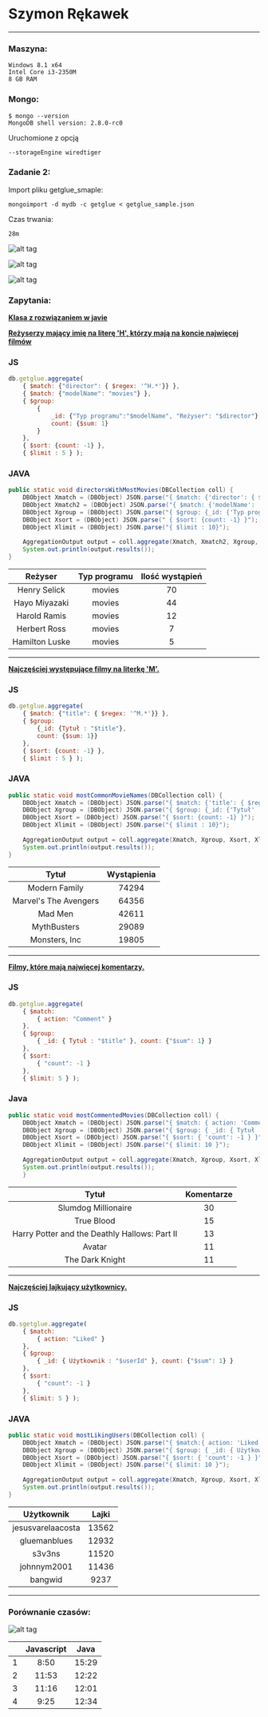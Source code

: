 # Szymon Rękawek
----
### Maszyna:
```
Windows 8.1 x64
Intel Core i3-2350M 
8 GB RAM
```

### Mongo:
```
$ mongo --version
MongoDB shell version: 2.8.0-rc0
```
Uruchomione z opcją
```
--storageEngine wiredtiger
```
### Zadanie 2:

Import pliku getglue_smaple:
```
mongoimport -d mydb -c getglue < getglue_sample.json
```

Czas trwania:
```
28m
```
![alt tag](https://github.com/waveq/nosqlUG/blob/master/screens/2HDD.jpg)

![alt tag](https://github.com/waveq/nosqlUG/blob/master/screens/2CPU.jpg)

![alt tag](https://github.com/waveq/nosqlUG/blob/master/screens/2RAM.jpg)

### Zapytania:

**[Klasa z rozwiązaniem w javie](/scripts/2.java)**

**[Reżyserzy mający imię na literę 'H', którzy mają na koncie najwięcej filmów](/scripts/s1.js)**


### JS
```js
db.getglue.aggregate( 
 	{ $match: {"director": { $regex: '^H.*'}} },
	{ $match: {"modelName": "movies"} },
    { $group: 
    	{
    		_id: {"Typ programu":"$modelName", "Reżyser": "$director"}, 
    		count: {$sum: 1}
    	}
    },
    { $sort: {count: -1} },
    { $limit : 5 } );
```

### JAVA

```java
public static void directorsWithMostMovies(DBCollection coll) {
	DBObject Xmatch = (DBObject) JSON.parse("{ $match: {'director': { $regex: '^H.*'}} }");
	DBObject Xmatch2 = (DBObject) JSON.parse("{ $match: {'modelName': 'movies'} }");
	DBObject Xgroup = (DBObject) JSON.parse("{ $group: {_id: {'Typ programu':'$modelName', 'Reżyser': '$director'}, count: {$sum: 1}}");
	DBObject Xsort = (DBObject) JSON.parse(" { $sort: {count: -1} }");
	DBObject Xlimit = (DBObject) JSON.parse("{ $limit : 10}");
		
	AggregationOutput output = coll.aggregate(Xmatch, Xmatch2, Xgroup, Xsort, Xlimit);
	System.out.println(output.results());
}
```
|     Reżyser    | Typ programu | Ilość wystąpień |
|:--------------:|:------------:|:---------------:|
|  Henry Selick  |    movies    |        70       |
|  Hayo Miyazaki |    movies    |        44       |
|  Harold Ramis  |    movies    |        12       |
|  Herbert Ross  |    movies    |        7        |
| Hamilton Luske |    movies    |        5        |

---

**[Najczęściej występujące filmy na literkę 'M'.](/scripts/s2.js)**

### JS

```js
db.getglue.aggregate(
    { $match: {"title": { $regex: '^M.*'}} },
    { $group: 
        {_id: {Tytuł : "$title"}, 
        count: {$sum: 1}} 
    },
    { $sort: {count: -1} },
    { $limit : 5 } );
```

### JAVA

```java
public static void mostCommonMovieNames(DBCollection coll) {
	DBObject Xmatch = (DBObject) JSON.parse("{ $match: {'title': { $regex: '^M.*'}} }");
	DBObject Xgroup = (DBObject) JSON.parse("{ $group: {_id: {'Tytuł' : '$title'}, count: {$sum: 1}} }");
	DBObject Xsort = (DBObject) JSON.parse("{ $sort: {count: -1} }");
	DBObject Xlimit = (DBObject) JSON.parse("{ $limit : 10}");
		
	AggregationOutput output = coll.aggregate(Xmatch, Xgroup, Xsort, Xlimit);
	System.out.println(output.results());
} 
```
|         Tytuł         |  Wystąpienia |
|:---------------------:|:------------:|
|     Modern Family     |     74294    |
| Marvel's The Avengers |     64356    |
|        Mad Men        |     42611    |
|      MythBusters      |     29089    |
|     Monsters, Inc     |     19805    |

---

**[Filmy, które mają najwięcej komentarzy.](/scripts/s3.js)**

### JS

```js
db.getglue.aggregate( 
	{ $match: 
		{ action: "Comment" }
	},
	{ $group: 
		{ _id: { Tytuł : "$title" }, count: {"$sum": 1} } 
	}, 
	{ $sort: 
		{ "count": -1 } 
	}, 
	{ $limit: 5 } );
```

### Java

```java
public static void mostCommentedMovies(DBCollection coll) {
	DBObject Xmatch = (DBObject) JSON.parse("{ $match: { action: 'Comment' }}");
	DBObject Xgroup = (DBObject) JSON.parse("{ $group: { _id: { Tytuł : '$title' }, 'count': {'$sum': 1} } }");
	DBObject Xsort = (DBObject) JSON.parse("{ $sort: { 'count': -1 } }");
	DBObject Xlimit = (DBObject) JSON.parse("{ $limit: 10 }");
		
	AggregationOutput output = coll.aggregate(Xmatch, Xgroup, Xsort, Xlimit);
	System.out.println(output.results());
	}
```
|                     Tytuł                     | Komentarze |
|:---------------------------------------------:|:----------:|
|              Slumdog Millionaire              |     30     |
|                   True Blood                  |     15     |
| Harry Potter and the Deathly Hallows: Part II |     13     |
|                     Avatar                    |     11     |
|                The Dark Knight                |     11     |

---

**[Najczęściej lajkujący użytkownicy.](/scripts/s4.js)**

### JS

```js
db.sgetglue.aggregate( 
	{ $match: 
		{ action: "Liked" }
	},
	{ $group: 
		{ _id: { Użytkownik : "$userId" }, count: {"$sum": 1} } 
	}, 
	{ $sort: 
		{ "count": -1 } 
	}, 
	{ $limit: 5 } );
```

### JAVA

```java
public static void mostLikingUsers(DBCollection coll) {
	DBObject Xmatch = (DBObject) JSON.parse("{ $match:{ action: 'Liked' }}");
	DBObject Xgroup = (DBObject) JSON.parse("{ $group: { _id: { Użytkownik : '$userId' }, 'count': {'$sum': 1} } }");
	DBObject Xsort = (DBObject) JSON.parse("{ $sort: { 'count': -1 } }");
	DBObject Xlimit = (DBObject) JSON.parse("{ $limit: 10 }");
		
	AggregationOutput output = coll.aggregate(Xmatch, Xgroup, Xsort, Xlimit);
	System.out.println(output.results());
}
```
|     Użytkownik    |  Lajki |
|:-----------------:|:------:|
| jesusvarelaacosta |  13562 |
|    gluemanblues   |  12932 |
|       s3v3ns      |  11520 |
|    johnnym2001    |  11436 |
|      bangwid      |  9237  |

----

### Porównanie czasów:

![alt tag](https://github.com/waveq/nosqlUG/blob/master/screens/2CHART.png)

|   | Javascript | Java  |
|:-:|:----------:|-------|
| 1 |    8:50    | 15:29 |
| 2 |    11:53   | 12:22 |
| 3 |    11:16   | 12:01 |
| 4 |    9:25    | 12:34 |

